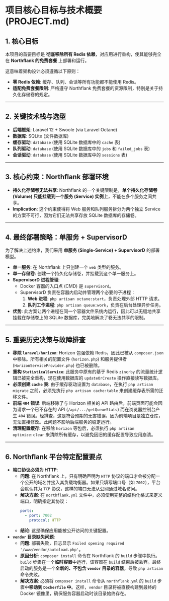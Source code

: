 # 项目核心目标与技术概要 (PROJECT.md)

## 1. 核心目标

本项目的首要目标是 **彻底移除所有 Redis 依赖**，对应用进行重构，使其能够完全在 **Northflank 的免费套餐** 上部署和运行。

这意味着架构设计必须遵循以下原则：
- **零 Redis 依赖**: 缓存、队列、会话等所有功能都不能使用 Redis。
- **适配免费套餐限制**: 严格遵守 Northflank 免费套餐的资源限制，特别是关于持久化存储卷的规定。

---

## 2. 关键技术栈与选型

- **后端框架**: Laravel 12 + Swoole (via Laravel Octane)
- **数据库**: SQLite (文件数据库)
- **缓存驱动**: `database` (使用 SQLite 数据库中的 `cache` 表)
- **队列驱动**: `database` (使用 SQLite 数据库中的 `jobs` 和 `failed_jobs` 表)
- **会话驱动**: `database` (使用 SQLite 数据库中的 `sessions` 表)

---

## 3. 核心约束：Northflank 部署环境

- **持久化存储卷无法共享**: Northflank 的一个关键限制是，**单个持久化存储卷 (Volume) 只能挂载到一个服务 (Service) 实例上**，不能在多个服务之间共享。
- **Implication**: 这个约束使得将 Web 服务和队列服务拆分为两个独立 Service 的方案不可行，因为它们无法共享存放 SQLite 数据库的存储卷。

---

## 4. 最终部署策略：单服务 + SupervisorD

为了解决上述约束，我们采用 **单服务 (Single-Service) + SupervisorD** 的部署模型。

- **单一服务**: 在 Northflank 上只创建一个 `web` 类型的服务。
- **单一存储卷**: 创建一个持久化存储卷，并挂载到这个单一服务上。
- **SupervisorD 进程管理**:
    - Docker 容器的入口点 (CMD) 是 `supervisord`。
    - SupervisorD 负责在容器内启动并管理两个必要的子进程：
        1.  **Web 进程**: `php artisan octane:start`，负责处理外部 HTTP 请求。
        2.  **队列工作进程**: `php artisan queue:work`，负责在后台处理异步任务。
- **优势**: 此方案让两个进程在同一个容器文件系统内运行，因此可以无缝地共享挂载在存储卷上的 SQLite 数据库，完美地解决了卷无法共享的限制。

---

## 5. 重要历史决策与故障排查

- **移除 `laravel/horizon`**: Horizon 包强依赖 Redis，因此已被从 `composer.json` 中移除。所有相关的配置文件 (`horizon.php`) 和服务提供者 (`HorizonServiceProvider.php`) 也已被删除。
- **重构 `StatisticalService`**: 此服务中原有的基于 Redis `zincrby` 的流量统计逻辑已被完全重构，现在使用数据库的 `updateOrCreate` 操作直接读写数据库。
- **必须创建 `cache` 表**: 由于缓存驱动设置为 `database`，在执行 `php artisan migrate` 之前，必须先执行 `php artisan cache:table` 来创建缓存表所需的迁移文件。
- **前端 `404` 错误**: 后端移除了与 Horizon 相关的 API 路由后，前端页面可能会因为请求一个已不存在的 API (`/api/.../getQueueStats`) 而在浏览器控制台产生 `404` 错误。经排查，这是符合预期的无害错误，因为前端项目是独立仓库，无法直接修改。此问题不影响后端服务的稳定运行。
- **清理配置缓存**: 在移除 `horizon` 等包后，必须执行 `php artisan optimize:clear` 来清除所有缓存，以避免因旧的缓存配置导致应用崩溃。

---

## 6. Northflank 平台特定配置要点

- **端口协议必须为 HTTP**:
    - **问题**: 在 Northflank 上，只有明确声明为 `HTTP` 协议的端口才会被分配一个公开的域名并接入其负载均衡器。如果只填写端口号（如 `7002`），平台会默认其为 `TCP` 协议，这样的端口无法从公网通过域名访问。
    - **解决方案**: 在 `northflank.yml` 文件中，必须使用完整的结构化格式来定义端口，明确指定其协议：
      ```yaml
      ports:
        - port: 7002
          protocol: HTTP
      ```
    - **结论**: 这是确保应用能被公开访问的关键配置。
- **`vendor` 目录缺失问题**:
    - **问题**: 部署失败，日志显示 `Failed opening required '/www/vendor/autoload.php'`。
    - **原因分析**: `composer install` 命令在 Northflank 的 `build` 步骤中执行。`build` 步骤在一个**临时容器**中运行，该容器在 `build` 结束后被丢弃。最终启动的服务是一个**全新的、不包含 `vendor` 目录的容器**，导致 `php artisan` 命令失败。
    - **解决方案**: 必须将 `composer install` 命令从 `northflank.yml` 的 `build` 步骤中**移动到 `Dockerfile` 中**。这样，`vendor` 目录将被直接构建到最终的 Docker 镜像里，确保服务容器启动时该目录始终存在。
